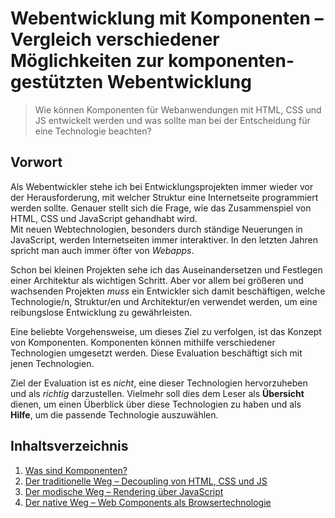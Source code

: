 # Webentwicklung mit Komponenten – Vergleich verschiedener Möglichkeiten zur komponenten-gestützten Webentwicklung

> Wie können Komponenten für Webanwendungen mit HTML, CSS und JS entwickelt werden und was sollte man bei der Entscheidung für eine Technologie beachten?

## Vorwort

Als Webentwickler stehe ich bei Entwicklungsprojekten immer wieder vor der Herausforderung, mit welcher Struktur eine Internetseite programmiert werden sollte. Genauer stellt sich die Frage, wie das Zusammenspiel von HTML, CSS und JavaScript gehandhabt wird.  
Mit neuen Webtechnologien, besonders durch ständige Neuerungen in JavaScript, werden Internetseiten immer interaktiver. In den letzten Jahren spricht man auch immer öfter von _Webapps_.

Schon bei kleinen Projekten sehe ich das Auseinandersetzen und Festlegen einer Architektur als wichtigen Schritt. Aber vor allem bei größeren und wachsenden Projekten _muss_ ein Entwickler sich damit beschäftigen, welche Technologie/n, Struktur/en und Architektur/en verwendet werden, um eine reibungslose Entwicklung zu gewährleisten.

Eine beliebte Vorgehensweise, um dieses Ziel zu verfolgen, ist das Konzept von Komponenten. Komponenten können mithilfe verschiedener Technologien umgesetzt werden. Diese Evaluation beschäftigt sich mit jenen Technologien.

Ziel der Evaluation ist es _nicht_, eine dieser Technologien hervorzuheben und als _richtig_ darzustellen. Vielmehr soll dies dem Leser als **Übersicht** dienen, um einen Überblick über diese Technologien zu haben und als **Hilfe**, um die passende Technologie auszuwählen.

## Inhaltsverzeichnis

1. [Was sind Komponenten?](01-was-sind-komponenten.md)
2. [Der traditionelle Weg – Decoupling von HTML, CSS und JS](02-der-traditionelle-weg.md)
3. [Der modische Weg – Rendering über JavaScript](03-der-modische-weg.md)
4. [Der native Weg – Web Components als Browsertechnologie](04-der-native-weg.md)
